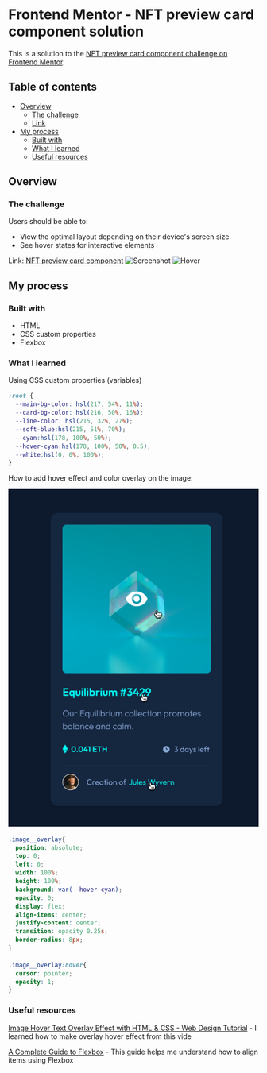 # Frontend Mentor - NFT preview card component solution

This is a solution to the [NFT preview card component challenge on Frontend Mentor](https://www.frontendmentor.io/challenges/nft-preview-card-component-SbdUL_w0U). 

## Table of contents

- [Overview](#overview)
  - [The challenge](#the-challenge)
  - [Link](#link)
- [My process](#my-process)
  - [Built with](#built-with)
  - [What I learned](#what-i-learned)
  - [Useful resources](#useful-resources)

## Overview

### The challenge

Users should be able to:

- View the optimal layout depending on their device's screen size
- See hover states for interactive elements

Link: [NFT preview card component](https://erinchocolate2.netlify.app/)
![Screenshot](https://github.com/erinchocolate/frontend-mentor-exercise/blob/master/02%20nft-preview-card-component/screenshot.png)
![Hover](https://github.com/erinchocolate/frontend-mentor-exercise/blob/master/02%20nft-preview-card-component/hover.png)

## My process

### Built with

- HTML
- CSS custom properties
- Flexbox

### What I learned

Using CSS custom properties (variables)

```css
:root {
  --main-bg-color: hsl(217, 54%, 11%);
  --card-bg-color: hsl(216, 50%, 16%);
  --line-color: hsl(215, 32%, 27%);
  --soft-blue:hsl(215, 51%, 70%);
  --cyan:hsl(178, 100%, 50%);
  --hover-cyan:hsl(178, 100%, 50%, 0.5);
  --white:hsl(0, 0%, 100%);
}
```

How to add hover effect and color overlay on the image:

![hover-effect](https://github.com/erinchocolate/frontend-mentor-challenge/blob/master/nft-preview-card-component/hover.png)

```css
.image__overlay{
  position: absolute;
  top: 0;
  left: 0;
  width: 100%;
  height: 100%;
  background: var(--hover-cyan);
  opacity: 0;
  display: flex;
  align-items: center;
  justify-content: center;
  transition: opacity 0.25s;
  border-radius: 8px;
}

.image__overlay:hover{
  cursor: pointer;
  opacity: 1;
}
```

### Useful resources

[Image Hover Text Overlay Effect with HTML & CSS - Web Design Tutorial](https://www.youtube.com/watch?v=exb2ab72Xhs) - I learned how to make overlay hover effect from this vide

[A Complete Guide to Flexbox](https://css-tricks.com/snippets/css/a-guide-to-flexbox/) - This guide helps me understand how to align items using Flexbox



